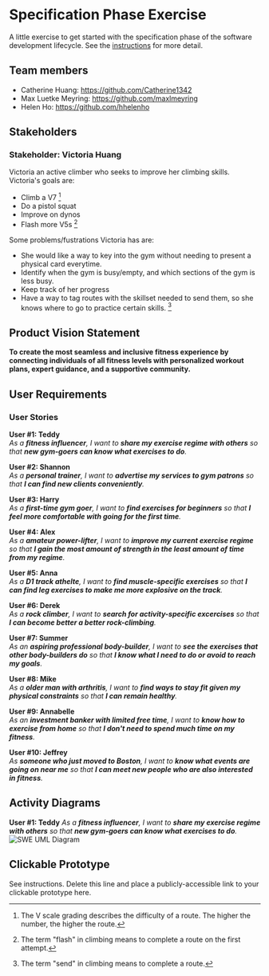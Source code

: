 # Specification Phase Exercise

A little exercise to get started with the specification phase of the software development lifecycle. See the [instructions](instructions.md) for more detail.

## Team members

- Catherine Huang: https://github.com/Catherine1342  
- Max Luetke Meyring: https://github.com/maxlmeyring 
- Helen Ho: https://github.com/hhelenho 

## Stakeholders

### Stakeholder: Victoria Huang

Victoria an active climber who seeks to improve her climbing skills.
Victoria's goals are:
- Climb a V7 [^1]
- Do a pistol squat
- Improve on dynos
- Flash more V5s [^2]

Some problems/fustrations Victoria has are:
- She would like a way to key into the gym without needing to present a physical card everytime.
- Identify when the gym is busy/empty, and which sections of the gym is less busy.
- Keep track of her progress
- Have a way to tag routes with the skillset needed to send them, so she knows where to go to practice certain skills. [^3]

[^1]: The V scale grading describes the difficulty of a route. The higher the number, the higher the route.
[^2]: The term "flash" in climbing means to complete a route on the first attempt.
[^3]: The term "send" in climbing means to complete a route.


## Product Vision Statement

**To create the most seamless and inclusive fitness experience by connecting individuals of all fitness levels with personalized workout plans, expert guidance, and a supportive community.**

## User Requirements

### User Stories
**User #1: Teddy**  
*As a **fitness influencer**, I want to **share my exercise regime with others** so that **new gym-goers can know what exercises to do**.*

**User #2: Shannon**  
*As a **personal trainer**, I want to **advertise my services to gym patrons** so that **I can find new clients conveniently**.*

**User #3: Harry**  
*As a **first-time gym goer**, I want to **find exercises for beginners** so that **I feel more comfortable with going for the first time**.*

**User #4: Alex**  
*As a **amateur power-lifter**, I want to **improve my current exercise regime** so that **I gain the most amount of strength in the least amount of time from my regime**.*

**User #5: Anna**  
*As a **D1 track athelte**, I want to **find muscle-specific exercises** so that **I can find leg exercises to make me more explosive on the track**.*

**User #6: Derek**  
*As a **rock climber**, I want to **search for activity-specific excercises** so that **I can become better a better rock-climbing**.*

**User #7: Summer**  
*As an **aspiring professional body-builder**, I want to **see the exercises that other body-builders do** so that **I know what I need to do or avoid to reach my goals**.*

**User #8: Mike**  
*As a **older man with arthritis**, I want to **find ways to stay fit given my physical constraints** so that **I can remain healthy**.*

**User #9: Annabelle**  
*As an **investment banker with limited free time**, I want to **know how to exercise from home** so that **I don't need to spend much time on my fitness**.*

**User #10: Jeffrey**  
*As **someone who just moved to Boston**, I want to **know what events are going on near me** so that **I can meet new people who are also interested in fitness**.*


## Activity Diagrams

**User #1: Teddy**
*As a **fitness influencer**, I want to **share my exercise regime with others** so that **new gym-goers can know what exercises to do**.*
![SWE UML Diagram](https://github.com/user-attachments/assets/8718ca09-04e6-4a0f-8adb-dbe9f11f82e6)


## Clickable Prototype

See instructions. Delete this line and place a publicly-accessible link to your clickable prototype here.
